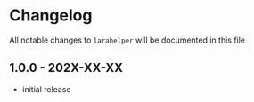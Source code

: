 # Changelog

All notable changes to `larahelper` will be documented in this file

## 1.0.0 - 202X-XX-XX

- initial release
